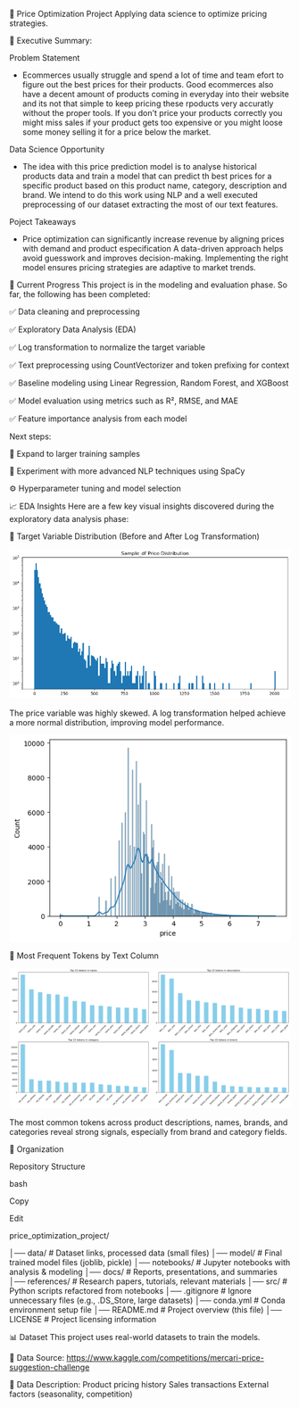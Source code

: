 📌 Price Optimization Project
Applying data science to optimize pricing strategies.

📄 Executive Summary:

Problem Statement

- Ecommerces usually struggle and spend a lot of time and team efort to figure out the best prices for their products. Good ecommerces also have a decent amount of products coming in everyday into their website and its not that simple to keep pricing these rpoducts very accuratly without the proper tools. If you don't price your products correctly you might miss sales if your product gets too expensive or you might loose some money selling it for a price below the market. 

Data Science Opportunity

- The idea with this price prediction model is to analyse historical products data and train a model that can predict th best prices for a specific product based on this product name, category, description and brand. We intend to do this work using NLP and a well executed preprocessing of our dataset extracting the most of our text features.

Poject Takeaways
- Price optimization can significantly increase revenue by aligning prices with demand and product especification
A data-driven approach helps avoid guesswork and improves decision-making.
Implementing the right model ensures pricing strategies are adaptive to market trends.

🚧 Current Progress
This project is in the modeling and evaluation phase. So far, the following has been completed:

✅ Data cleaning and preprocessing

✅ Exploratory Data Analysis (EDA)

✅ Log transformation to normalize the target variable

✅ Text preprocessing using CountVectorizer and token prefixing for context

✅ Baseline modeling using Linear Regression, Random Forest, and XGBoost

✅ Model evaluation using metrics such as R², RMSE, and MAE

✅ Feature importance analysis from each model

Next steps:

🔄 Expand to larger training samples

🧠 Experiment with more advanced NLP techniques using SpaCy

⚙️ Hyperparameter tuning and model selection

📈 EDA Insights
Here are a few key visual insights discovered during the exploratory data analysis phase:

🎯 Target Variable Distribution (Before and After Log Transformation)

![Before Log](image/price_dist_beforeLog.png)


The price variable was highly skewed. A log transformation helped achieve a more normal distribution, improving model performance.

![After Log](image/price_dist_afterLog.png)

🧾 Most Frequent Tokens by Text Column

![After Log](image/top_15_tokens_desc.png)

The most common tokens across product descriptions, names, brands, and categories reveal strong signals, especially from brand and category fields.


📁 Organization

Repository Structure

bash

Copy

Edit

price_optimization_project/

│── data/             # Dataset links, processed data (small files)
│── model/            # Final trained model files (joblib, pickle)
│── notebooks/        # Jupyter notebooks with analysis & modeling
│── docs/             # Reports, presentations, and summaries
│── references/       # Research papers, tutorials, relevant materials
│── src/              # Python scripts refactored from notebooks
│── .gitignore        # Ignore unnecessary files (e.g., .DS_Store, large datasets)
│── conda.yml         # Conda environment setup file
│── README.md         # Project overview (this file)
│── LICENSE           # Project licensing information

📊 Dataset
This project uses real-world datasets to train the models.

📂 Data Source: https://www.kaggle.com/competitions/mercari-price-suggestion-challenge

📜 Data Description:
Product pricing history
Sales transactions
External factors (seasonality, competition)


